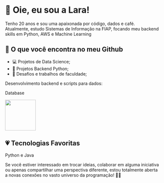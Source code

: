 # 👋 Oie, eu sou a Lara!

Tenho 20 anos e sou uma apaixonada por código, dados e café. Atualmente, estudo Sistemas de Informação na FIAP, focando meu backend skills em Python, AWS e Machine Learning

## 🚀 O que você encontra no meu Github

- 💻 Projetos de Data Science;
- 🚀 Projetos Backend Python;
- 🧠 Desafios e trabalhos de faculdade;

Desenvolvimento backend e scripts para dados:


Database

<img loading ='lazy' img src="https://cdn.jsdelivr.net/gh/devicons/devicon/icons/oracle/oracle-original.svg"  width="100" height="100"/>
          


## 💗 Tecnologias Favoritas

Python e Java 

Se você estiver interessado em trocar ideias, colaborar em alguma iniciativa ou apenas compartilhar uma perspectiva diferente, estou totalmente aberta a novas conexões no vasto universo da programação! 🚀✨
